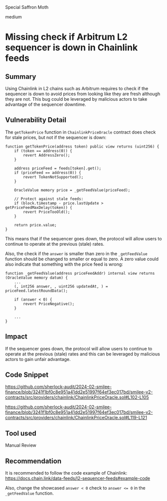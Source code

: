Special Saffron Moth

medium

# Missing check if Arbitrum L2 sequencer is down in Chainlink feeds

## Summary

Using Chainlink in L2 chains such as Arbitrum requires to check if the sequencer is down to avoid prices from looking like they are fresh although they are not. This bug could be leveraged by malicious actors to take advantage of the sequencer downtime.

## Vulnerability Detail

The `getTokenPrice` function in `ChainlinkPriceOracle` contract does check for stale prices, but not if the sequencer is down:

```solidity
function getTokenPrice(address token) public view returns (uint256) {
    if (token == address(0)) {
        revert AddressZero();
    }

    address priceFeed = feeds[token].get();
    if (priceFeed == address(0)) {
        revert TokenNotSupported();
    }

    OracleValue memory price = _getFeedValue(priceFeed);

    // Protect against stale feeds:
    if (block.timestamp - price.lastUpdate > getPriceFeedMaxDelay(token)) {
        revert PriceTooOld();
    }

    return price.value;
}
```

This means that if the sequencer goes down, the protocol will allow users to continue to operate at the previous (stale) rates.

Also, the check if the `answer` is smaller than zero in the `_getFeedValue` function should be changed to smaller or equal to zero. A zero value could also indicate that something with the price feed is wrong:

```solidity
function _getFeedValue(address priceFeedAddr) internal view returns (OracleValue memory datum) {
    ...
    (, int256 answer, , uint256 updatedAt, ) = priceFeed.latestRoundData();

    if (answer < 0) {
        revert PriceNegative();
    }

    ...
}
```

## Impact

If the sequencer goes down, the protocol will allow users to continue to operate at the previous (stale) rates and this can be leveraged by malicious actors to gain unfair advantage.

## Code Snippet

https://github.com/sherlock-audit/2024-02-smilee-finance/blob/3241f1bf0c8e951a41dd2e51997f64ef3ec017bd/smilee-v2-contracts/src/providers/chainlink/ChainlinkPriceOracle.sol#L102-L105

https://github.com/sherlock-audit/2024-02-smilee-finance/blob/3241f1bf0c8e951a41dd2e51997f64ef3ec017bd/smilee-v2-contracts/src/providers/chainlink/ChainlinkPriceOracle.sol#L119-L121

## Tool used

Manual Review

## Recommendation

It is recommended to follow the code example of Chainlink: https://docs.chain.link/data-feeds/l2-sequencer-feeds#example-code

Also, change the showcased `answer < 0` check to `answer <= 0` in the `_getFeedValue` function.

